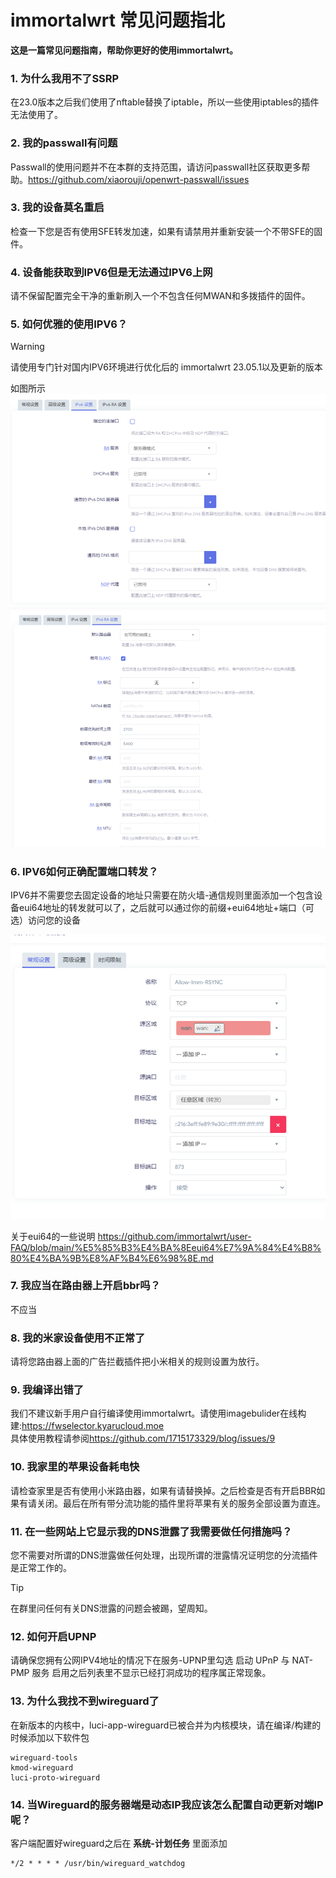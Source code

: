 # immortalwrt 常见问题指北

**这是一篇常见问题指南，帮助你更好的使用immortalwrt。**

### 1. 为什么我用不了SSRP

在23.0版本之后我们使用了nftable替换了iptable，所以一些使用iptables的插件无法使用了。

### 2. 我的passwall有问题

Passwall的使用问题并不在本群的支持范围，请访问passwall社区获取更多帮助。<https://github.com/xiaorouji/openwrt-passwall/issues>

### 3. 我的设备莫名重启

检查一下您是否有使用SFE转发加速，如果有请禁用并重新安装一个不带SFE的固件。

### 4. 设备能获取到IPV6但是无法通过IPV6上网

请不保留配置完全干净的重新刷入一个不包含任何MWAN和多拨插件的固件。

### 5. 如何优雅的使用IPV6？
> [!WARNING]
> 请使用专门针对国内IPV6环境进行优化后的 immortalwrt 23.05.1以及更新的版本

如图所示  
![Alt text](/img/image.png)
![Alt text](/img/image-1.png)
### 6. IPV6如何正确配置端口转发？

IPV6并不需要您去固定设备的地址只需要在防火墙-通信规则里面添加一个包含设备eui64地址的转发就可以了，之后就可以通过你的前缀+eui64地址+端口（可选）访问您的设备

![Alt text](/img/image-2.png)

关于eui64的一些说明 <https://github.com/immortalwrt/user-FAQ/blob/main/%E5%85%B3%E4%BA%8Eeui64%E7%9A%84%E4%B8%80%E4%BA%9B%E8%AF%B4%E6%98%8E.md>

### 7. 我应当在路由器上开启bbr吗？

不应当

### 8. 我的米家设备使用不正常了

请将您路由器上面的广告拦截插件把小米相关的规则设置为放行。

### 9. 我编译出错了

我们不建议新手用户自行编译使用immortalwrt。请使用imagebulider在线构建:<https://fwselector.kyarucloud.moe>   
具体使用教程请参阅<https://github.com/1715173329/blog/issues/9>

### 10. 我家里的苹果设备耗电快

请检查家里是否有使用小米路由器，如果有请替换掉。之后检查是否有开启BBR如果有请关闭。最后在所有带分流功能的插件里将苹果有关的服务全部设置为直连。

### 11. 在一些网站上它显示我的DNS泄露了我需要做任何措施吗？

您不需要对所谓的DNS泄露做任何处理，出现所谓的泄露情况证明您的分流插件是正常工作的。

> [!TIP]
> 在群里问任何有关DNS泄露的问题会被踢，望周知。

### 12. 如何开启UPNP

请确保您拥有公网IPV4地址的情况下在服务-UPNP里勾选 启动 UPnP 与 NAT-PMP 服务 启用之后列表里不显示已经打洞成功的程序属正常现象。

### 13. 为什么我找不到wireguard了

在新版本的内核中，luci-app-wireguard已被合并为内核模块，请在编译/构建的时候添加以下软件包
```
wireguard-tools
kmod-wireguard
luci-proto-wireguard
```

### 14. 当Wireguard的服务器端是动态IP我应该怎么配置自动更新对端IP呢？

客户端配置好wireguard之后在 **系统-计划任务** 里面添加
```
*/2 * * * * /usr/bin/wireguard_watchdog
```
